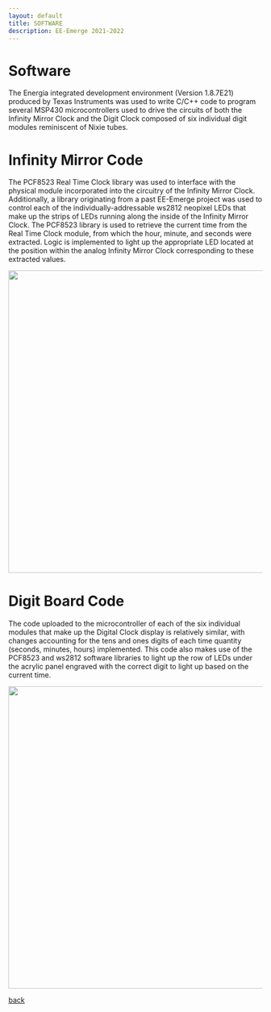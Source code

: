 ```yaml
---
layout: default
title: SOFTWARE
description: EE-Emerge 2021-2022
---
```


<h1> Software </h1>

The Energia integrated development environment (Version 1.8.7E21) produced by Texas Instruments was used to write C/C++ code to program several MSP430 microcontrollers used to drive the circuits of both the Infinity Mirror Clock and the Digit Clock composed of six individual digit modules reminiscent of Nixie tubes.

# Infinity Mirror Code

The PCF8523 Real Time Clock library was used to interface with the physical module incorporated into the circuitry of the Infinity Mirror Clock. Additionally, a library originating from a past EE-Emerge project was used to control each of the individually-addressable ws2812 neopixel LEDs that make up the strips of LEDs running along the inside of the Infinity Mirror Clock. The PCF8523 library is used to retrieve the current time from the Real Time Clock module, from which the hour, minute, and seconds were extracted. Logic is implemented to light up the appropriate LED located at the position within the analog Infinity Mirror Clock corresponding to these extracted values.

<p align = "center">
  <img src="{{site.baseurl}}/assets/images/infinitymirrorclockcode.png" width="600">
  </p>
  
# Digit Board Code

The code uploaded to the microcontroller of each of the six individual modules that make up the Digital Clock display is relatively similar, with changes accounting for the tens and ones digits of each time quantity (seconds, minutes, hours) implemented. This code also makes use of the PCF8523 and ws2812 software libraries to light up the row of LEDs under the acrylic panel engraved with the correct digit to light up based on the current time.

<p align = "center">
  <img src="{{site.baseurl}}/assets/images/digitclockcode.png" width="600">
  </p>


[back](./)
